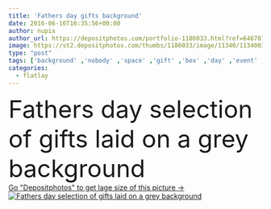 ```yaml
---
title: 'Fathers day gifts background'
date: 2016-06-16T16:35:56+00:00
author: nupix
author_url: https://depositphotos.com/portfolio-1186033.html?ref=64678756
image: https://st2.depositphotos.com/thumbs/1186033/image/11340/113400372/api_thumb_450.jpg?forcejpeg=true
type: "post"
tags: ['background' ,'nobody' ,'space' ,'gift' ,'box' ,'day' ,'event' ,'happy' ,'holiday' ,'present' ,'empty' ,'ideas' ,'label' ,'tag' ,'wooden' ,'family' ,'watch' ,'hat' ,'backdrop' ,'blank' ,'wood' ,'tools' ,'cap' ,'son' ,'pipe' ,'congratulations' ,'dad' ,'father' ,'hipflask' ,'flatlay' ]
categories: 
  - flatlay
---
```

<div aling="center">
            <font size="60"> Fathers day selection of gifts laid on a grey background</font>   
</div>
<div>
    <a href='https://st2.depositphotos.com/thumbs/1186033/image/11340/113400372/api_thumb_450.jpg?forcejpeg=true?ref=64678756' target=_blank > Go "Depositphotos" to get lage size of this picture ->
        <img href='https://st2.depositphotos.com/thumbs/1186033/image/11340/113400372/api_thumb_450.jpg?forcejpeg=true?ref=64678756' src='https://st2.depositphotos.com/1186033/11340/i/950/depositphotos_113400372-stock-photo-fathers-day-gifts-background.jpg?forcejpeg=true' alt='Fathers day selection of gifts laid on a grey background' >
    </a>
</div>
